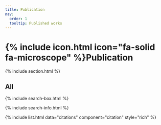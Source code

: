 ```yaml
---
title: Publication
nav:
  order: 1
  tooltip: Published works
---
```


# {% include icon.html icon="fa-solid fa-microscope" %}Publication

{% include section.html %}

## All

{% include search-box.html %}

{% include search-info.html %}

{% include list.html data="citations" component="citation" style="rich" %}
